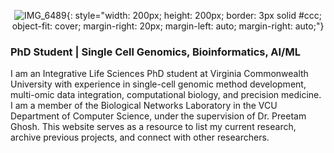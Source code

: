 <div style="text-align: center;">

  ![IMG_6489](https://github.com/user-attachments/assets/ad2562d6-a8af-4407-a60a-14c83c925df2){: style="width: 200px; height: 200px; border: 3px solid #ccc; object-fit: cover; margin-right: 20px; margin-left: auto; margin-right: auto;"}

</div>

### PhD Student | Single Cell Genomics, Bioinformatics, AI/ML

I am an Integrative Life Sciences PhD student at Virginia Commonwealth University with experience in single-cell genomic method development, multi-omic data integration, computational biology, and precision medicine. I am a member of the Biological Networks Laboratory in the VCU Department of Computer Science, under the supervision of Dr. Preetam Ghosh. This website serves as a resource to list my current research, archive previous projects, and connect with other researchers.
